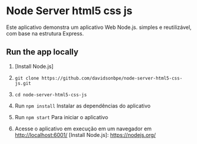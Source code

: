 # Node Server html5 css js

Este aplicativo demonstra um aplicativo Web Node.js. simples e reutilizável, com base na estrutura Express.

## Run the app locally

1. [Install Node.js]

1. `git clone https://github.com/davidsonbpe/node-server-html5-css-js.git`
1. `cd node-server-html5-css-js`
1. Run `npm install` Instalar as dependências do aplicativo
1. Run `npm start` Para iniciar o aplicativo
1. Acesse o aplicativo em execução em um navegador em <http://localhost:6001/>
[Install Node.js]: https://nodejs.org/
